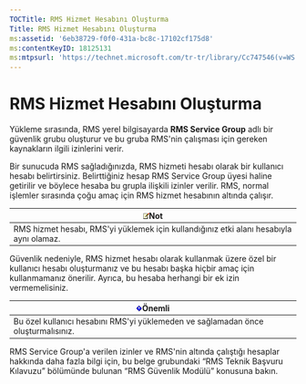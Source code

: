 ```yaml
---
TOCTitle: RMS Hizmet Hesabını Oluşturma
Title: RMS Hizmet Hesabını Oluşturma
ms:assetid: '6eb38729-f0f0-431a-bc8c-17102cf175d8'
ms:contentKeyID: 18125131
ms:mtpsurl: 'https://technet.microsoft.com/tr-tr/library/Cc747546(v=WS.10)'
---
```


RMS Hizmet Hesabını Oluşturma
=============================

Yükleme sırasında, RMS yerel bilgisayarda **RMS Service Group** adlı bir güvenlik grubu oluşturur ve bu gruba RMS'nin çalışması için gereken kaynakların ilgili izinlerini verir.

Bir sunucuda RMS sağladığınızda, RMS hizmeti hesabı olarak bir kullanıcı hesabı belirtirsiniz. Belirttiğiniz hesap RMS Service Group üyesi haline getirilir ve böylece hesaba bu grupla ilişkili izinler verilir. RMS, normal işlemler sırasında çoğu amaç için RMS hizmet hesabının altında çalışır.

| ![](/security-updates/images/Cc747546.note(WS.10).gif)Not                    |
|-----------------------------------------------------------------------------------------|
| RMS hizmet hesabı, RMS'yi yüklemek için kullandığınız etki alanı hesabıyla aynı olamaz. |

Güvenlik nedeniyle, RMS hizmet hesabı olarak kullanmak üzere özel bir kullanıcı hesabı oluşturmanız ve bu hesabı başka hiçbir amaç için kullanmamanız önerilir. Ayrıca, bu hesaba herhangi bir ek izin vermemelisiniz.

| ![](/security-updates/images/Cc747546.Important(WS.10).gif)Önemli      |
|-----------------------------------------------------------------------------------|
| Bu özel kullanıcı hesabını RMS'yi yüklemeden ve sağlamadan önce oluşturmalısınız. |

RMS Service Group'a verilen izinler ve RMS'nin altında çalıştığı hesaplar hakkında daha fazla bilgi için, bu belge grubundaki “RMS Teknik Başvuru Kılavuzu” bölümünde bulunan “RMS Güvenlik Modülü” konusuna bakın.
